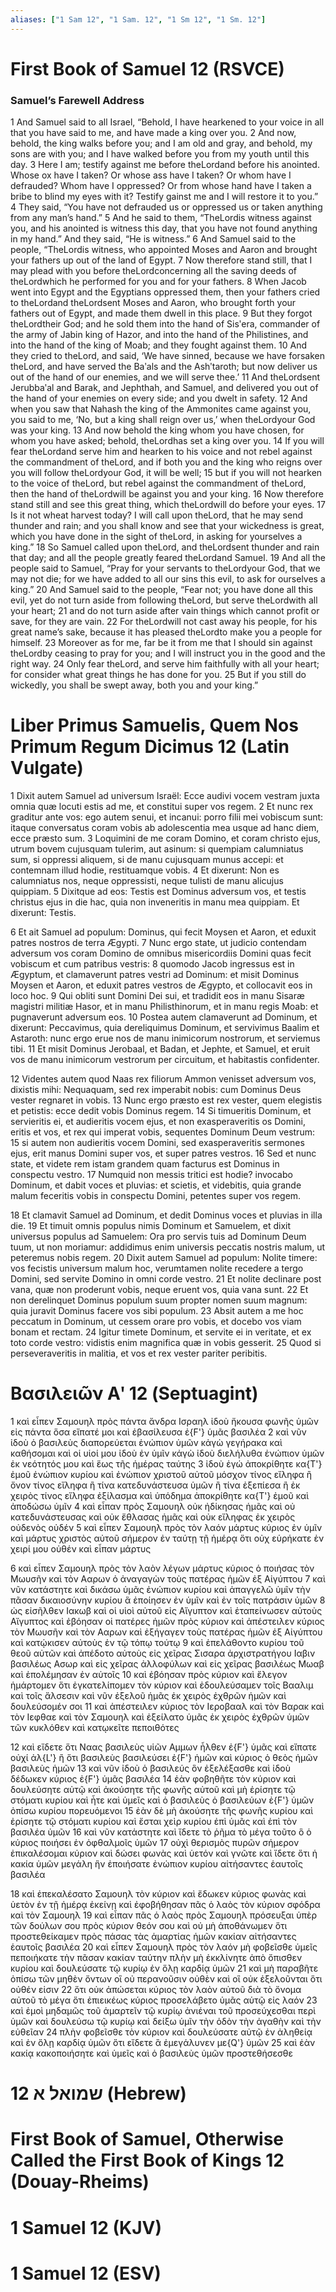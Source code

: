 ```yaml
---
aliases: ["1 Sam 12", "1 Sam. 12", "1 Sm 12", "1 Sm. 12"]
---
```



# First Book of Samuel 12 (RSVCE)

### Samuel’s Farewell Address
1 And Samuel said to all Israel, “Behold, I have hearkened to your voice in all that you have said to me, and have made a king over you.
2 And now, behold, the king walks before you; and I am old and gray, and behold, my sons are with you; and I have walked before you from my youth until this day.
3 Here I am; testify against me before theLordand before his anointed. Whose ox have I taken? Or whose ass have I taken? Or whom have I defrauded? Whom have I oppressed? Or from whose hand have I taken a bribe to blind my eyes with it? Testify gainst me and I will restore it to you.”
4 They said, “You have not defrauded us or oppressed us or taken anything from any man’s hand.”
5 And he said to them, “TheLordis witness against you, and his anointed is witness this day, that you have not found anything in my hand.” And they said, “He is witness.”
6 And Samuel said to the people, “TheLordis witness, who appointed Moses and Aaron and brought your fathers up out of the land of Egypt.
7 Now therefore stand still, that I may plead with you before theLordconcerning all the saving deeds of theLordwhich he performed for you and for your fathers.
8 When Jacob went into Egypt and the Egyptians oppressed them, then your fathers cried to theLordand theLordsent Moses and Aaron, who brought forth your fathers out of Egypt, and made them dwell in this place.
9 But they forgot theLordtheir God; and he sold them into the hand of Sisʹera, commander of the army of Jabin king of Hazor, and into the hand of the Philistines, and into the hand of the king of Moab; and they fought against them.
10 And they cried to theLord, and said, ‘We have sinned, because we have forsaken theLord, and have served the Baʹals and the Ashʹtaroth; but now deliver us out of the hand of our enemies, and we will serve thee.’
11 And theLordsent Jerubbaʹal and Barak, and Jephthah, and Samuel, and delivered you out of the hand of your enemies on every side; and you dwelt in safety.
12 And when you saw that Nahash the king of the Ammonites came against you, you said to me, ‘No, but a king shall reign over us,’ when theLordyour God was your king.
13 And now behold the king whom you have chosen, for whom you have asked; behold, theLordhas set a king over you.
14 If you will fear theLordand serve him and hearken to his voice and not rebel against the commandment of theLord, and if both you and the king who reigns over you will follow theLordyour God, it will be well;
15 but if you will not hearken to the voice of theLord, but rebel against the commandment of theLord, then the hand of theLordwill be against you and your king.
16 Now therefore stand still and see this great thing, which theLordwill do before your eyes.
17 Is it not wheat harvest today? I will call upon theLord, that he may send thunder and rain; and you shall know and see that your wickedness is great, which you have done in the sight of theLord, in asking for yourselves a king.”
18 So Samuel called upon theLord, and theLordsent thunder and rain that day; and all the people greatly feared theLordand Samuel.
19 And all the people said to Samuel, “Pray for your servants to theLordyour God, that we may not die; for we have added to all our sins this evil, to ask for ourselves a king.”
20 And Samuel said to the people, “Fear not; you have done all this evil, yet do not turn aside from following theLord, but serve theLordwith all your heart;
21 and do not turn aside after vain things which cannot profit or save, for they are vain.
22 For theLordwill not cast away his people, for his great name’s sake, because it has pleased theLordto make you a people for himself.
23 Moreover as for me, far be it from me that I should sin against theLordby ceasing to pray for you; and I will instruct you in the good and the right way.
24 Only fear theLord, and serve him faithfully with all your heart; for consider what great things he has done for you.
25 But if you still do wickedly, you shall be swept away, both you and your king.”


# Liber Primus Samuelis, Quem Nos Primum Regum Dicimus 12 (Latin Vulgate)

1 Dixit autem Samuel ad universum Israël: Ecce audivi vocem vestram juxta omnia quæ locuti estis ad me, et constitui super vos regem.
2 Et nunc rex graditur ante vos: ego autem senui, et incanui: porro filii mei vobiscum sunt: itaque conversatus coram vobis ab adolescentia mea usque ad hanc diem, ecce præsto sum.
3 Loquimini de me coram Domino, et coram christo ejus, utrum bovem cujusquam tulerim, aut asinum: si quempiam calumniatus sum, si oppressi aliquem, si de manu cujusquam munus accepi: et contemnam illud hodie, restituamque vobis.
4 Et dixerunt: Non es calumniatus nos, neque oppressisti, neque tulisti de manu alicujus quippiam.
5 Dixitque ad eos: Testis est Dominus adversum vos, et testis christus ejus in die hac, quia non inveneritis in manu mea quippiam. Et dixerunt: Testis.

6 Et ait Samuel ad populum: Dominus, qui fecit Moysen et Aaron, et eduxit patres nostros de terra Ægypti.
7 Nunc ergo state, ut judicio contendam adversum vos coram Domino de omnibus misericordiis Domini quas fecit vobiscum et cum patribus vestris:
8 quomodo Jacob ingressus est in Ægyptum, et clamaverunt patres vestri ad Dominum: et misit Dominus Moysen et Aaron, et eduxit patres vestros de Ægypto, et collocavit eos in loco hoc.
9 Qui obliti sunt Domini Dei sui, et tradidit eos in manu Sisaræ magistri militiæ Hasor, et in manu Philisthinorum, et in manu regis Moab: et pugnaverunt adversum eos.
10 Postea autem clamaverunt ad Dominum, et dixerunt: Peccavimus, quia dereliquimus Dominum, et servivimus Baalim et Astaroth: nunc ergo erue nos de manu inimicorum nostrorum, et serviemus tibi.
11 Et misit Dominus Jerobaal, et Badan, et Jephte, et Samuel, et eruit vos de manu inimicorum vestrorum per circuitum, et habitastis confidenter.

12 Videntes autem quod Naas rex filiorum Ammon venisset adversum vos, dixistis mihi: Nequaquam, sed rex imperabit nobis: cum Dominus Deus vester regnaret in vobis.
13 Nunc ergo præsto est rex vester, quem elegistis et petistis: ecce dedit vobis Dominus regem.
14 Si timueritis Dominum, et servieritis ei, et audieritis vocem ejus, et non exasperaveritis os Domini, eritis et vos, et rex qui imperat vobis, sequentes Dominum Deum vestrum:
15 si autem non audieritis vocem Domini, sed exasperaveritis sermones ejus, erit manus Domini super vos, et super patres vestros.
16 Sed et nunc state, et videte rem istam grandem quam facturus est Dominus in conspectu vestro.
17 Numquid non messis tritici est hodie? invocabo Dominum, et dabit voces et pluvias: et scietis, et videbitis, quia grande malum feceritis vobis in conspectu Domini, petentes super vos regem.

18 Et clamavit Samuel ad Dominum, et dedit Dominus voces et pluvias in illa die.
19 Et timuit omnis populus nimis Dominum et Samuelem, et dixit universus populus ad Samuelem: Ora pro servis tuis ad Dominum Deum tuum, ut non moriamur: addidimus enim universis peccatis nostris malum, ut peteremus nobis regem.
20 Dixit autem Samuel ad populum: Nolite timere: vos fecistis universum malum hoc, verumtamen nolite recedere a tergo Domini, sed servite Domino in omni corde vestro.
21 Et nolite declinare post vana, quæ non proderunt vobis, neque eruent vos, quia vana sunt.
22 Et non derelinquet Dominus populum suum propter nomen suum magnum: quia juravit Dominus facere vos sibi populum.
23 Absit autem a me hoc peccatum in Dominum, ut cessem orare pro vobis, et docebo vos viam bonam et rectam.
24 Igitur timete Dominum, et servite ei in veritate, et ex toto corde vestro: vidistis enim magnifica quæ in vobis gesserit.
25 Quod si perseveraveritis in malitia, et vos et rex vester pariter peribitis.


# Βασιλειῶν Αʹ 12 (Septuagint)

1 καὶ εἶπεν Σαμουηλ πρὸς πάντα ἄνδρα Ισραηλ ἰδοὺ ἤκουσα φωνῆς ὑμῶν εἰς πάντα ὅσα εἴπατέ μοι καὶ ἐβασίλευσα ἐ{F'} ὑμᾶς βασιλέα
2 καὶ νῦν ἰδοὺ ὁ βασιλεὺς διαπορεύεται ἐνώπιον ὑμῶν κἀγὼ γεγήρακα καὶ καθήσομαι καὶ οἱ υἱοί μου ἰδοὺ ἐν ὑμῖν κἀγὼ ἰδοὺ διελήλυθα ἐνώπιον ὑμῶν ἐκ νεότητός μου καὶ ἕως τῆς ἡμέρας ταύτης
3 ἰδοὺ ἐγώ ἀποκρίθητε κα{T'} ἐμοῦ ἐνώπιον κυρίου καὶ ἐνώπιον χριστοῦ αὐτοῦ μόσχον τίνος εἴληφα ἢ ὄνον τίνος εἴληφα ἢ τίνα κατεδυνάστευσα ὑμῶν ἢ τίνα ἐξεπίεσα ἢ ἐκ χειρὸς τίνος εἴληφα ἐξίλασμα καὶ ὑπόδημα ἀποκρίθητε κα{T'} ἐμοῦ καὶ ἀποδώσω ὑμῖν
4 καὶ εἶπαν πρὸς Σαμουηλ οὐκ ἠδίκησας ἡμᾶς καὶ οὐ κατεδυνάστευσας καὶ οὐκ ἔθλασας ἡμᾶς καὶ οὐκ εἴληφας ἐκ χειρὸς οὐδενὸς οὐδέν
5 καὶ εἶπεν Σαμουηλ πρὸς τὸν λαόν μάρτυς κύριος ἐν ὑμῖν καὶ μάρτυς χριστὸς αὐτοῦ σήμερον ἐν ταύτῃ τῇ ἡμέρᾳ ὅτι οὐχ εὑρήκατε ἐν χειρί μου οὐθέν καὶ εἶπαν μάρτυς

6 καὶ εἶπεν Σαμουηλ πρὸς τὸν λαὸν λέγων μάρτυς κύριος ὁ ποιήσας τὸν Μωυσῆν καὶ τὸν Ααρων ὁ ἀναγαγὼν τοὺς πατέρας ἡμῶν ἐξ Αἰγύπτου
7 καὶ νῦν κατάστητε καὶ δικάσω ὑμᾶς ἐνώπιον κυρίου καὶ ἀπαγγελῶ ὑμῖν τὴν πᾶσαν δικαιοσύνην κυρίου ἃ ἐποίησεν ἐν ὑμῖν καὶ ἐν τοῖς πατράσιν ὑμῶν
8 ὡς εἰσῆλθεν Ιακωβ καὶ οἱ υἱοὶ αὐτοῦ εἰς Αἴγυπτον καὶ ἐταπείνωσεν αὐτοὺς Αἴγυπτος καὶ ἐβόησαν οἱ πατέρες ἡμῶν πρὸς κύριον καὶ ἀπέστειλεν κύριος τὸν Μωυσῆν καὶ τὸν Ααρων καὶ ἐξήγαγεν τοὺς πατέρας ἡμῶν ἐξ Αἰγύπτου καὶ κατῴκισεν αὐτοὺς ἐν τῷ τόπῳ τούτῳ
9 καὶ ἐπελάθοντο κυρίου τοῦ θεοῦ αὐτῶν καὶ ἀπέδοτο αὐτοὺς εἰς χεῖρας Σισαρα ἀρχιστρατήγου Ιαβιν βασιλέως Ασωρ καὶ εἰς χεῖρας ἀλλοφύλων καὶ εἰς χεῖρας βασιλέως Μωαβ καὶ ἐπολέμησαν ἐν αὐτοῖς
10 καὶ ἐβόησαν πρὸς κύριον καὶ ἔλεγον ἡμάρτομεν ὅτι ἐγκατελίπομεν τὸν κύριον καὶ ἐδουλεύσαμεν τοῖς Βααλιμ καὶ τοῖς ἄλσεσιν καὶ νῦν ἐξελοῦ ἡμᾶς ἐκ χειρὸς ἐχθρῶν ἡμῶν καὶ δουλεύσομέν σοι
11 καὶ ἀπέστειλεν κύριος τὸν Ιεροβααλ καὶ τὸν Βαρακ καὶ τὸν Ιεφθαε καὶ τὸν Σαμουηλ καὶ ἐξείλατο ὑμᾶς ἐκ χειρὸς ἐχθρῶν ὑμῶν τῶν κυκλόθεν καὶ κατῳκεῖτε πεποιθότες

12 καὶ εἴδετε ὅτι Ναας βασιλεὺς υἱῶν Αμμων ἦλθεν ἐ{F'} ὑμᾶς καὶ εἴπατε οὐχί ἀλ{L'} ἢ ὅτι βασιλεὺς βασιλεύσει ἐ{F'} ἡμῶν καὶ κύριος ὁ θεὸς ἡμῶν βασιλεὺς ἡμῶν
13 καὶ νῦν ἰδοὺ ὁ βασιλεύς ὃν ἐξελέξασθε καὶ ἰδοὺ δέδωκεν κύριος ἐ{F'} ὑμᾶς βασιλέα
14 ἐὰν φοβηθῆτε τὸν κύριον καὶ δουλεύσητε αὐτῷ καὶ ἀκούσητε τῆς φωνῆς αὐτοῦ καὶ μὴ ἐρίσητε τῷ στόματι κυρίου καὶ ἦτε καὶ ὑμεῖς καὶ ὁ βασιλεὺς ὁ βασιλεύων ἐ{F'} ὑμῶν ὀπίσω κυρίου πορευόμενοι
15 ἐὰν δὲ μὴ ἀκούσητε τῆς φωνῆς κυρίου καὶ ἐρίσητε τῷ στόματι κυρίου καὶ ἔσται χεὶρ κυρίου ἐπὶ ὑμᾶς καὶ ἐπὶ τὸν βασιλέα ὑμῶν
16 καὶ νῦν κατάστητε καὶ ἴδετε τὸ ῥῆμα τὸ μέγα τοῦτο ὃ ὁ κύριος ποιήσει ἐν ὀφθαλμοῖς ὑμῶν
17 οὐχὶ θερισμὸς πυρῶν σήμερον ἐπικαλέσομαι κύριον καὶ δώσει φωνὰς καὶ ὑετόν καὶ γνῶτε καὶ ἴδετε ὅτι ἡ κακία ὑμῶν μεγάλη ἣν ἐποιήσατε ἐνώπιον κυρίου αἰτήσαντες ἑαυτοῖς βασιλέα

18 καὶ ἐπεκαλέσατο Σαμουηλ τὸν κύριον καὶ ἔδωκεν κύριος φωνὰς καὶ ὑετὸν ἐν τῇ ἡμέρᾳ ἐκείνῃ καὶ ἐφοβήθησαν πᾶς ὁ λαὸς τὸν κύριον σφόδρα καὶ τὸν Σαμουηλ
19 καὶ εἶπαν πᾶς ὁ λαὸς πρὸς Σαμουηλ πρόσευξαι ὑπὲρ τῶν δούλων σου πρὸς κύριον θεόν σου καὶ οὐ μὴ ἀποθάνωμεν ὅτι προστεθείκαμεν πρὸς πάσας τὰς ἁμαρτίας ἡμῶν κακίαν αἰτήσαντες ἑαυτοῖς βασιλέα
20 καὶ εἶπεν Σαμουηλ πρὸς τὸν λαόν μὴ φοβεῖσθε ὑμεῖς πεποιήκατε τὴν πᾶσαν κακίαν ταύτην πλὴν μὴ ἐκκλίνητε ἀπὸ ὄπισθεν κυρίου καὶ δουλεύσατε τῷ κυρίῳ ἐν ὅλῃ καρδίᾳ ὑμῶν
21 καὶ μὴ παραβῆτε ὀπίσω τῶν μηθὲν ὄντων οἳ οὐ περανοῦσιν οὐθὲν καὶ οἳ οὐκ ἐξελοῦνται ὅτι οὐθέν εἰσιν
22 ὅτι οὐκ ἀπώσεται κύριος τὸν λαὸν αὐτοῦ διὰ τὸ ὄνομα αὐτοῦ τὸ μέγα ὅτι ἐπιεικέως κύριος προσελάβετο ὑμᾶς αὑτῷ εἰς λαόν
23 καὶ ἐμοὶ μηδαμῶς τοῦ ἁμαρτεῖν τῷ κυρίῳ ἀνιέναι τοῦ προσεύχεσθαι περὶ ὑμῶν καὶ δουλεύσω τῷ κυρίῳ καὶ δείξω ὑμῖν τὴν ὁδὸν τὴν ἀγαθὴν καὶ τὴν εὐθεῖαν
24 πλὴν φοβεῖσθε τὸν κύριον καὶ δουλεύσατε αὐτῷ ἐν ἀληθείᾳ καὶ ἐν ὅλῃ καρδίᾳ ὑμῶν ὅτι εἴδετε ἃ ἐμεγάλυνεν με{Q'} ὑμῶν
25 καὶ ἐὰν κακίᾳ κακοποιήσητε καὶ ὑμεῖς καὶ ὁ βασιλεὺς ὑμῶν προστεθήσεσθε


# 12 שמואל א (Hebrew)


# First Book of Samuel, Otherwise Called the First Book of Kings 12 (Douay-Rheims)


# 1 Samuel 12 (KJV)


# 1 Samuel 12 (ESV)

